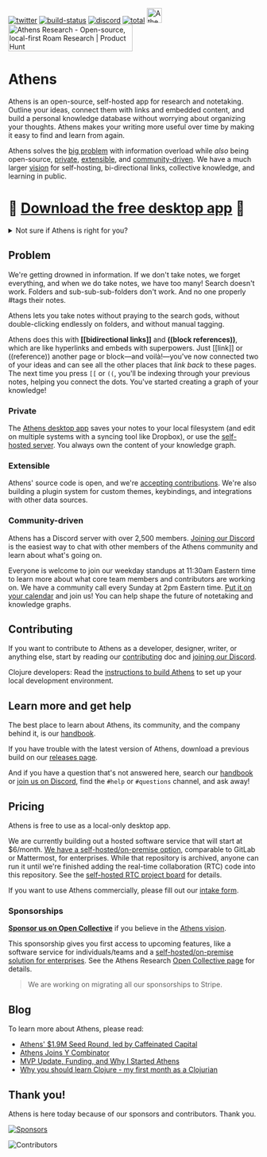 [![twitter](https://img.shields.io/twitter/follow/athensresearch?label=Follow&style=social)](https://twitter.com/athensresearch)
[![build-status](https://img.shields.io/github/workflow/status/athensresearch/athens/build)](https://github.com/athensresearch/athens/actions)
[![discord](https://img.shields.io/discord/708122962422792194?label=discord&logo=Discord)](https://discord.gg/GCJaV3V)
[![total](https://opencollective.com/athens/tiers/badge.svg)](https://opencollective.com/athens) 
<img alt="Athens is proudly backed by Y Combinator (W21)" src="https://github.com/athensresearch/handbook/blob/main/.gitbook/assets/yc.png" width="30" height="30" />
<a href="https://www.producthunt.com/posts/athens-research?utm_source=badge-featured&utm_medium=badge&utm_souce=badge-athens-research" target="_blank"><img src="https://api.producthunt.com/widgets/embed-image/v1/featured.svg?post_id=286558&theme=light" alt="Athens Research - Open-source, local-first Roam Research | Product Hunt" style="width: 250px; height: 54px;" width="140" height="30" /></a>

# Athens

Athens is an open-source, self-hosted app for research and notetaking. Outline your ideas, connect them with links and embedded content, and build a personal knowledge database without worrying about organizing your thoughts. Athens makes your writing more useful over time by making it easy to find and learn from again.

Athens solves the [big problem](#problem) with information overload while _also_ being open-source, [private](#private), [extensible](#extensible), and [community-driven](#community-driven). We have a much larger [vision](https://athensresearch.gitbook.io/handbook/community/about/vision) for self-hosting, bi-directional links, collective knowledge, and learning in public.

# 🚀 [Download the free desktop app](https://github.com/athensresearch/athens/releases) 🚀

<details>
  <summary>Not sure if Athens is right for you?</summary>

  **[Demo Athens in your browser](https://athensresearch.github.io/athens)** to see how it works.

  > ⚠️ The demo doesn't work in Safari due to missing features. Sorry!

  Or click below to **watch a video** from author @tangjeff0 demoing the value of Athens.

  [![7f9876cb28bd455a9de52673efefa2c8-00001](https://user-images.githubusercontent.com/8952138/115828768-00a9a480-a3c3-11eb-9b44-ae5488434ce2.gif)](https://www.loom.com/share/7f9876cb28bd455a9de52673efefa2c8)

</details> 

## Problem

We're getting drowned in information. If we don't take notes, we forget everything, and when we do take notes, we have too many! Search doesn't work. Folders and sub-sub-sub-folders don't work. And no one properly #tags their notes.

Athens lets you take notes without praying to the search gods, without double-clicking endlessly on folders, and without manual tagging.

Athens does this with **[[bidirectional links]]** and **((block references))**, which are like hyperlinks and embeds with superpowers. Just [[link]] or ((reference)) another page or block—and voilà!—you've now connected two of your ideas and can see all the other places that _link back_ to these pages. The next time you press `[[` or `((`, you'll be indexing through your previous notes, helping you connect the dots. You've started creating a graph of your knowledge!

### Private

The [Athens desktop app](https://github.com/athensresearch/athens/releases) saves your notes to your local filesystem (and edit on multiple systems with a syncing tool like Dropbox), or use the [self-hosted server](https://github.com/athensresearch/athens-backend). You always own the content of your knowledge graph.

### Extensible

Athens' source code is open, and we're [accepting contributions](#contributing). We're also building a plugin system for custom themes, keybindings, and integrations with other data sources.

### Community-driven

Athens has a Discord server with over 2,500 members. [Joining our Discord](https://discord.gg/GCJaV3V) is the easiest way to chat with other members of the Athens community and learn about what's going on.

Everyone is welcome to join our weekday standups at 11:30am Eastern time to learn more about what core team members and contributors are working on.
We have a community call every Sunday at 2pm Eastern time. [Put it on your calendar](https://calendar.google.com/calendar/u/2?cid=cmVzZWFyY2hhdGhlbnNAZ21haWwuY29t) and join us! You can help shape the future of notetaking and knowledge graphs.

## Contributing

If you want to contribute to Athens as a developer, designer, writer, or anything else, start by reading our
[contributing](https://athensresearch.gitbook.io/handbook/community/get-involved/contributing) doc and [joining our
Discord](https://discord.gg/GCJaV3V).

Clojure developers: Read the [instructions to build Athens](https://athensresearch.gitbook.io/handbook/company/athens-research-governance-and-operations/engineering/development#running-athens-locally) to set up your local development environment.

## Learn more and get help

The best place to learn about Athens, its community, and the company behind it, is our [handbook](https://athensresearch.gitbook.io/handbook/).

If you have trouble with the latest version of Athens, download a previous build on our [releases page](https://github.com/athensresearch/athens/releases).

And if you have a question that's not answered here, search our [handbook](https://athensresearch.gitbook.io/handbook/) or [join us on Discord](https://discord.gg/GCJaV3V), find the `#help` or `#questions` channel, and ask away!

## Pricing

Athens is free to use as a local-only desktop app. 

We are currently building out a hosted software service that will start at $6/month. [We have a self-hosted/on-premise option](https://github.com/athensresearch/athens-backend), comparable to GitLab or Mattermost, for enterprises. While that repository is archived, anyone can run it until we're finished adding the real-time collaboration (RTC) code into this repository. See the [self-hosted RTC project board](https://github.com/athensresearch/athens/projects/16) for details.

If you want to use Athens commercially, please fill out our [intake form](https://docs.google.com/forms/d/e/1FAIpQLSfuWgzGZ2ocB-SweDizMAINYyRZ-3KYwkaf3xIdb4pOs1I-4A/viewform).

### Sponsorships

**[Sponsor us on Open Collective](https://opencollective.com/athens)** if you believe in the [Athens
vision](https://athensresearch.gitbook.io/handbook/community/about/vision).

This sponsorship gives you first access to upcoming features, like a software service for individuals/teams and a [self-hosted/on-premise solution for enterprises](https://github.com/athensresearch/athens-backend). See the Athens Research [Open Collective page](https://opencollective.com/athens) for details.

> We are working on migrating all our sponsorships to Stripe.

## Blog

To learn more about Athens, please read:

- [Athens' $1.9M Seed Round, led by Caffeinated Capital](https://athens-research.ghost.io/athens-1-9m-seed-round-led-by-caffeinated-capital/)
- [Athens Joins Y Combinator](https://athens-research.ghost.io/athens-joins-y-combinator/)
- [MVP Update, Funding, and Why I Started Athens](https://athens-research.ghost.io/mvp-update-funding-and-why-i-started-athens/)
- [Why you should learn Clojure - my first month as a Clojurian](https://athens-research.ghost.io/why-you-should-learn-clojure-my-first-month-as-a-clojurian/)

## Thank you!

Athens is here today because of our sponsors and contributors. Thank you.

[![Sponsors](https://athens-research.ghost.io/content/images/size/w1140/2021/04/spnosors.png)](https://opencollective.com/athens)

![Contributors](https://user-images.githubusercontent.com/8952138/111184984-c1d83180-856e-11eb-9b7f-136de40d8252.png)
